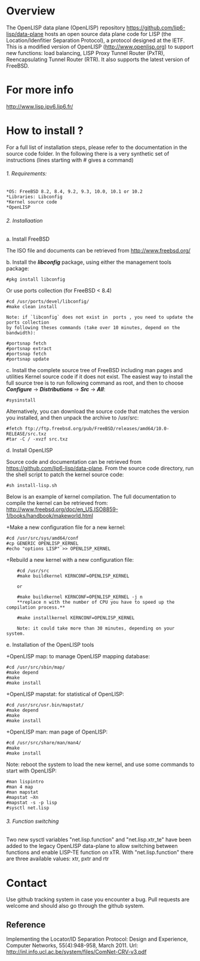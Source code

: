 
# Overview
The OpenLISP data plane (OpenLISP) repository https://github.com/lip6-lisp/data-plane hosts an open source data plane code for LISP (the Location/Idenfitier Separation Protocol), a protocol designed at the IETF. This is a modified version of OpenLISP (http://www.openlisp.org) to support new functions: load balancing, LISP Proxy Tunnel Router (PxTR), Reencapsulating Tunnel Router (RTR). It also supports the latest version of FreeBSD.

# For more info
http://www.lisp.ipv6.lip6.fr/


# How to install ?
For a full list of installation steps, please refer to the documentation in the source code folder. In the following there is a very synthetic set of instructions (lines starting with # gives a command)

###### 1. Requirements:

    *OS: FreeBSD 8.2, 8.4, 9.2, 9.3, 10.0, 10.1 or 10.2
    *Libraries: Libconfig
    *Kernel source code
    *OpenLISP

###### 2. Installaation
    
a. Install FreeBSD

The ISO file and documents can be retrieved from http://www.freebsd.org/

b. Install the **_libconfig_** package, using either the management tools package:

	#pkg install libconfig

Or use ports collection (for FreeBSD < 8.4)

	#cd /usr/ports/devel/libconfig/
	#make clean install
	
	Note: if `libconfig` does not exist in  ports , you need to update the ports collection 
 	by following theses commands (take over 10 minutes, depend on the bandwidth):

	#portsnap fetch
	#portsnap extract
	#portsnap fetch
	#portsnap update
        
c. Install the complete source tree of FreeBSD including man pages and utilities Kernel source code if it does not exist. The easiest way to install the full source tree is to run following command as root, and then to choose **_Configure_** -> **_Distributions_** -> **_Src_** -> **_All_**:
    
	#sysinstall
    
Alternatively, you can download the source code that matches the version you installed, and then unpack the archive to /usr/src:
       
	#fetch ftp://ftp.freebsd.org/pub/FreeBSD/releases/amd64/10.0-RELEASE/src.txz
	#tar -C / -xvzf src.txz
        
d. Install OpenLISP 
    
Source code and documentation can be retrieved from https://github.com/lip6-lisp/data-plane. From the source code directory, run the shell script to patch the kernel source code: 
        
	#sh install-lisp.sh

Below is an example of kernel compilation. The full documentation to compile the kernel can be retrieved from: http://www.freebsd.org/doc/en_US.ISO8859-1/books/handbook/makeworld.html

+Make a new configuration file for a new kernel:
    
	#cd /usr/src/sys/amd64/conf
	#cp GENERIC OPENLISP_KERNEL
	#echo "options LISP" >> OPENLISP_KERNEL

+Rebuild a new kernel with a new configuration file:
    
    	#cd /usr/src
    	#make buildkernel KERNCONF=OPENLISP_KERNEL
    	
    	or
    	
    	#make buildkernel KERNCONF=OPENLISP_KERNEL -j n 
        **replace n with the number of CPU you have to speed up the compilation process.**
    	
    	#make installkernel KERNCONF=OPENLISP_KERNEL
    	
    	Note: it could take more than 30 minutes, depending on your system.

e. Installation of the OpenLISP tools
        
+OpenLISP map: to manage OpenLISP mapping database:
    
	#cd /usr/src/sbin/map/
	#make depend
	#make
	#make install

+OpenLISP mapstat: for statistical of OpenLISP:
    
	#cd /usr/src/usr.bin/mapstat/
	#make depend
	#make
	#make install

+OpenLISP man: man page of OpenLISP:
    
	#cd /usr/src/share/man/man4/
	#make
	#make install

Note: reboot the system to load the new kernel, and use some commands to start with OpenLISP:
    
	#man lispintro
	#man 4 map
	#man mapstat
	#mapstat –Xn
	#mapstat -s -p lisp
	#sysctl net.lisp
        
###### 3. Function switching

Two new sysctl variables "net.lisp.function" and "net.lisp.xtr_te" have been added to the legacy OpenLISP data-plane to allow switching between functions and enable LISP-TE function on xTR. With "net.lisp.function" there are three available values: xtr, pxtr and rtr
    
# Contact

Use github tracking system in case you encounter a bug.
Pull requests are welcome and should also go through the github system.

Reference
---------
Implementing the Locator/ID Separation Protocol: Design and Experience, Computer Networks, 55(4):948-958, March 2011. Url: http://inl.info.ucl.ac.be/system/files/ComNet-CRV-v3.pdf


